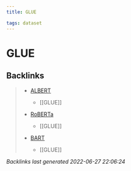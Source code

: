 ```yaml
---
title: GLUE

tags: dataset 
---
```


# GLUE













## Backlinks

> - [ALBERT](ALBERT.md)
>   - [[GLUE]]
>    
> - [RoBERTa](RoBERTa.md)
>   - [[GLUE]]
>    
> - [BART](BART.md)
>   - [[GLUE]]

_Backlinks last generated 2022-06-27 22:06:24_
